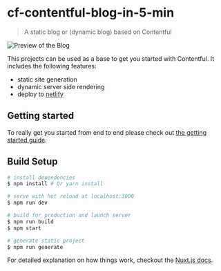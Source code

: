 # cf-contentful-blog-in-5-min

> A static blog or (dynamic blog) based on Contentful

![Preview of the Blog](./dosc/images/home.png "Preview of the Blog")

This projects can be used as a base to get you started with Contentful. It includes the following features:

- static site generation
- dynamic server side rendering
- deploy to [netlify](https://www.netlify.com/)

## Getting started

To really get you started from end to end please check out [the getting started guide](./docs/GETTING-STARTED.md).

## Build Setup

``` bash
# install dependencies
$ npm install # Or yarn install

# serve with hot reload at localhost:3000
$ npm run dev

# build for production and launch server
$ npm run build
$ npm start

# generate static project
$ npm run generate
```

For detailed explanation on how things work, checkout the [Nuxt.js docs](https://github.com/nuxt/nuxt.js).
